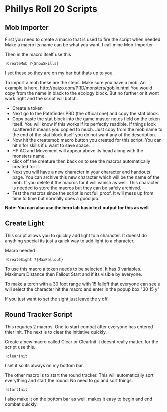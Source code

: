 Phillys Roll 20 Scripts
=======================

Mob Importer
------------
First you need to create a macro that is used to fire the script when needed. Make a macro its name can be what you want. I call mine Mob-Importer

Then in the macro itself use this

`!CreateMob ?{ShowSkills}`

I set these so they are on my bar but thats up to you. 

To import a mob these are the steps. Make sure you have a mob. An example is here. http://paizo.com/PRD/monsters/goblin.html
You would copy from the name in black to the ecology block. But no further or it wont work right and the script will botch.

  * Create a token
  * Next go to the Pathfinder PRD (the offical one) and copy the stat block.
  * Copy paste the stat block into the game master notes field on the token itself. You will know if this works if its perfectly readible. If things look scattered it means you copied to much. Just copy from the mob name to the end of the stat block itself you do not want any of the description.
  * Now hit the createmob macro button you created for this script. You can hit n for skills if u want to save space.
  * HP AC and Movement will appear above its head along with the monsters name.
  * click off the creature then back on to see the macros automatically created for it. 
  * Next you will have a new character in your character and handouts page. You can archive this new character which will be the name of the mob. If you delete it the macros for it will vanish as well. This character is needed to store the macros but they can be safely archived.
  * Test the macros since the script is not full proof. It will mess up from time to time but normally does a good job.

**Note: You can also use the hero lab basic text output for this as well**


Create Light
------------

This script allows you to quickly add light to a character. It doenst do anything special its just a quick way to add light to a character.

Macro needed

`!CreateSight ?{MaxFallout}`

To use this macro a token needs to be selected. It has 3 variables. Maximum Distance then Fallout Start and if its visible by everyone.

To make a torch with a 30 foot range with 15 falloff that everyone can see u will select the character hit the macro and enter in the popup box "30 15 y"

If you just want to set the sight just leave the y off.

Round Tracker Script
--------------------

This requries 2 macros. One to start combat after everyone has entered thier init. The next is to clear the initiative quickly.

Create a new macro called Clear or ClearInit it doesnt really matter. for the script use this.

`!clearInit`

I set it so its always on my bottom bar.

The other macro is to start the round tracker. This will automatically sort everything and start the round. No need to go and sort things.

`!startInit`

I also make it on the bottom bar as well. makes it easy to begin and end combat quickly.



